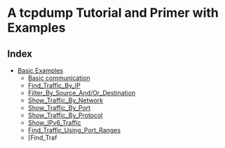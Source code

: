 # A tcpdump Tutorial and Primer with Examples

## Index
- [Basic Examples](#Basic_Example)
	- [Basic communication](#Basic_Communication)
	- [Find_Traffic_By_IP](#Find_Traffic_By_IP)
	- [Filter_By_Source_And/Or_Destination](#Filter_By_Source_And/Or_Destination)
	- [Show_Traffic_By_Network](#Show_Traffic_By_Network)
	- [Show_Traffic_By_Port](#Show_Traffic_By_Port)
	- [Show_Traffic_By_Protocol](#Show_Traffic_By_Protocol)
	- [Show_IPv6_Traffic](#Show_IPv6_Traffic)
	- [Find_Traffic_Using_Port_Ranges](#Find_Traffic_Using_Port_Ranges)
	- [Find_Traf
<!--stackedit_data:
eyJoaXN0b3J5IjpbMTA3MDczNzAxN119
-->